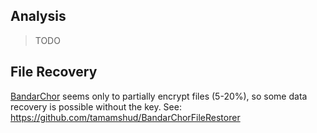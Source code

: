Analysis
--------

> TODO


File Recovery
-------------

[BandarChor](https://www.f-secure.com/weblog/archives/00002795.html) seems only to partially encrypt files (5-20%), so some data recovery is possible without the key. See: https://github.com/tamamshud/BandarChorFileRestorer

